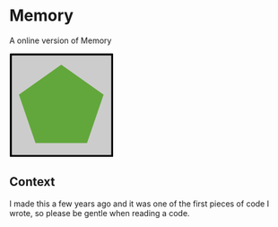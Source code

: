 # Memory
A online version of Memory

![Image](image.png)

## Context

I made this a few years ago and it was one of the first pieces of code I wrote, so please be gentle when reading a code.
